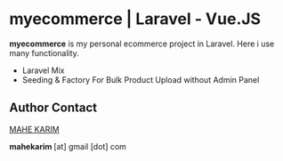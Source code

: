 # myecommerce | Laravel - Vue.JS
<b>myecommerce</b> is my personal ecommerce project in Laravel. Here i use many functionality. 
  
  - Laravel Mix
  - Seeding & Factory For Bulk Product Upload without Admin Panel

## Author Contact
[MAHE KARIM](https://fb.com/ImMaheKarim) 
<br>

<b>
    mahekarim
</b> [at] gmail [dot] com
